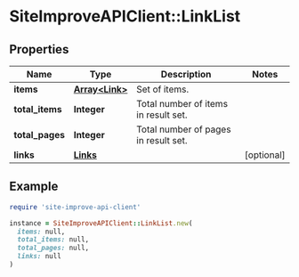 # SiteImproveAPIClient::LinkList

## Properties

| Name | Type | Description | Notes |
| ---- | ---- | ----------- | ----- |
| **items** | [**Array&lt;Link&gt;**](Link.md) | Set of items. |  |
| **total_items** | **Integer** | Total number of items in result set. |  |
| **total_pages** | **Integer** | Total number of pages in result set. |  |
| **links** | [**Links**](Links.md) |  | [optional] |

## Example

```ruby
require 'site-improve-api-client'

instance = SiteImproveAPIClient::LinkList.new(
  items: null,
  total_items: null,
  total_pages: null,
  links: null
)
```

